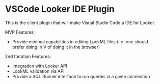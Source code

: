 # VSCode Looker IDE Plugin

This is the client plugin that will make Visual Studio Code a IDE for Looker.

MVP Features:
- Provide minimal capabilities in editing LookML files (i.e. one should prefer doing in V of doing it in the browser)

2nd Iteration Features:
- Integration with Looker API
- LookML validation via API
- Provide a SQL Runner interface to run queries in a given connection

